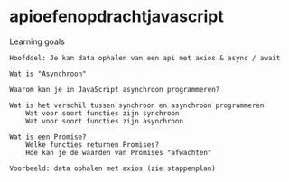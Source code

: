 # apioefenopdrachtjavascript
Learning goals

    Hoofdoel: Je kan data ophalen van een api met axios & async / await

    Wat is "Asynchroon"

    Waarom kan je in JavaScript asynchroon programmeren?

    Wat is het verschil tussen synchroon en asynchroon programmeren
        Wat voor soort functies zijn synchroon
        Wat voor soort functies zijn asynchroon

    Wat is een Promise?
        Welke functies returnen Promises?
        Hoe kan je de waarden van Promises "afwachten"

    Voorbeeld: data ophalen met axios (zie stappenplan)
